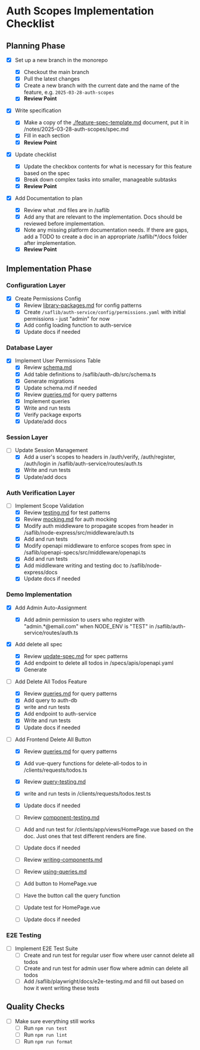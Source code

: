 # Auth Scopes Implementation Checklist

## Planning Phase

- [x] Set up a new branch in the monorepo

  - [x] Checkout the main branch
  - [x] Pull the latest changes
  - [x] Create a new branch with the current date and the name of the feature, e.g. `2025-03-28-auth-scopes`
  - [x] **Review Point**

- [x] Write specification

  - [x] Make a copy of the [./feature-spec-template.md](./feature-spec-template.md) document, put it in /notes/2025-03-28-auth-scopes/spec.md
  - [x] Fill in each section
  - [x] **Review Point**

- [x] Update checklist

  - [x] Update the checkbox contents for what is necessary for this feature based on the spec
  - [x] Break down complex tasks into smaller, manageable subtasks
  - [x] **Review Point**

- [x] Add Documentation to plan
  - [x] Review what .md files are in /saflib
  - [x] Add any that are relevant to the implementation. Docs should be reviewed before implementation.
  - [x] Note any missing platform documentation needs. If there are gaps, add a TODO to create a doc in an appropriate /saflib/\*/docs folder after implementation.
  - [x] **Review Point**

## Implementation Phase

### Configuration Layer

- [x] Create Permissions Config
  - [x] Review [library-packages.md](/saflib/monorepo/docs/library-packages.md) for config patterns
  - [x] Create `/saflib/auth-service/config/permissions.yaml` with initial permissions - just "admin" for now
  - [x] Add config loading function to auth-service
  - [x] Update docs if needed

### Database Layer

- [x] Implement User Permissions Table
  - [x] Review [schema.md](/saflib/drizzle-sqlite3/docs/schema.md)
  - [x] Add table definitions to /saflib/auth-db/src/schema.ts
  - [x] Generate migrations
  - [x] Update schema.md if needed
  - [x] Review [queries.md](/saflib/drizzle-sqlite3/docs/queries.md) for query patterns
  - [x] Implement queries
  - [x] Write and run tests
  - [x] Verify package exports
  - [x] Update/add docs

### Session Layer

- [ ] Update Session Management
  - [x] Add a user's scopes to headers in /auth/verify, /auth/register, /auth/login in /saflib/auth-service/routes/auth.ts
  - [x] Write and run tests
  - [x] Update/add docs

### Auth Verification Layer

- [ ] Implement Scope Validation
  - [x] Review [testing.md](/saflib/node-express-dev/docs/testing.md) for test patterns
  - [x] Review [mocking.md](/saflib/node-express-dev/docs/mocking.md) for auth mocking
  - [x] Modify auth middleware to propagate scopes from header in /saflib/node-express/src/middleware/auth.ts
  - [x] Add and run tests
  - [x] Modify openapi middleware to enforce scopes from spec in /saflib/openapi-specs/src/middleware/openapi.ts
  - [x] Add and run tests
  - [x] Add middleware writing and testing doc to /saflib/node-express/docs
  - [x] Update docs if needed

### Demo Implementation

- [x] Add Admin Auto-Assignment

  - [x] Add admin permission to users who register with "admin.\*@email.com" when NODE_ENV is "TEST" in /saflib/auth-service/routes/auth.ts

- [x] Add delete all spec

  - [x] Review [update-spec.md](/saflib/openapi-specs/docs/update-spec.md) for spec patterns
  - [x] Add endpoint to delete all todos in /specs/apis/openapi.yaml
  - [x] Generate

- [ ] Add Delete All Todos Feature

  - [x] Review [queries.md](/saflib/drizzle-sqlite3/docs/queries.md) for query patterns
  - [x] Add query to auth-db
  - [x] write and run tests
  - [x] Add endpoint to auth-service
  - [x] Write and run tests
  - [x] Update docs if needed

- [ ] Add Frontend Delete All Button

  - [x] Review [queries.md](/saflib/vue-spa/docs/adding-queries.md) for query patterns
  - [x] Add vue-query functions for delete-all-todos to in /clients/requests/todos.ts
  - [x] Review [query-testing.md](/saflib/vue-spa-dev/docs/query-testing.md)
  - [x] write and run tests in /clients/requests/todos.test.ts
  - [x] Update docs if needed

  - [ ] Review [component-testing.md](/saflib/vue-spa-dev/docs/component-testing.md)
  - [ ] Add and run test for /clients/app/views/HomePage.vue based on the doc. Just ones that test different renders are fine.
  - [ ] Update docs if needed

  - [ ] Review [writing-components.md](/saflib/vue-spa/docs/writing-components.md)
  - [ ] Review [using-queries.md](/saflib/vue-spa/docs/using-queries.md)
  - [ ] Add button to HomePage.vue
  - [ ] Have the button call the query function
  - [ ] Update test for HomePage.vue
  - [ ] Update docs if needed

### E2E Testing

- [ ] Implement E2E Test Suite
  - [ ] Create and run test for regular user flow where user cannot delete all todos
  - [ ] Create and run test for admin user flow where admin can delete all todos
  - [ ] Add /saflib/playwright/docs/e2e-testing.md and fill out based on how it went writing these tests

## Quality Checks

- [ ] Make sure everything still works
  - [ ] Run `npm run test`
  - [ ] Run `npm run lint`
  - [ ] Run `npm run format`
